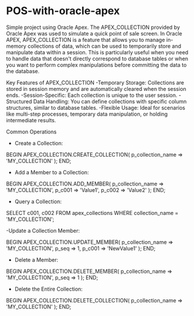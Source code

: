 # POS-with-oracle-apex
Simple project using Oracle Apex. The APEX_COLLECTION provided by Oracle Apex was used to simulate a quick point of sale screen.
In Oracle APEX, APEX_COLLECTION is a feature that allows you to manage in-memory collections of data, which can be used to temporarily store and manipulate data within a session. This is particularly useful when you need to handle data that doesn't directly correspond to database tables or when you want to perform complex manipulations before committing the data to the database.

Key Features of APEX_COLLECTION
-Temporary Storage: Collections are stored in session memory and are automatically cleared when the session ends.
-Session-Specific: Each collection is unique to the user session.
-Structured Data Handling: You can define collections with specific column structures, similar to database tables.
-Flexible Usage: Ideal for scenarios like multi-step processes, temporary data manipulation, or holding intermediate results.

Common Operations
- Create a Collection:


BEGIN
   APEX_COLLECTION.CREATE_COLLECTION(
      p_collection_name => 'MY_COLLECTION'
   );
END;
- Add a Member to a Collection:

BEGIN
   APEX_COLLECTION.ADD_MEMBER(
      p_collection_name => 'MY_COLLECTION',
      p_c001            => 'Value1',
      p_c002            => 'Value2'
   );
END;
- Query a Collection:
  
SELECT c001, c002
FROM   apex_collections
WHERE  collection_name = 'MY_COLLECTION';

-Update a Collection Member:


BEGIN
   APEX_COLLECTION.UPDATE_MEMBER(
      p_collection_name => 'MY_COLLECTION',
      p_seq             => 1,
      p_c001            => 'NewValue1'
   );
END;
- Delete a Member:


BEGIN
   APEX_COLLECTION.DELETE_MEMBER(
      p_collection_name => 'MY_COLLECTION',
      p_seq             => 1
   );
END;
- Delete the Entire Collection:


BEGIN
   APEX_COLLECTION.DELETE_COLLECTION(
      p_collection_name => 'MY_COLLECTION'
   );
END;
